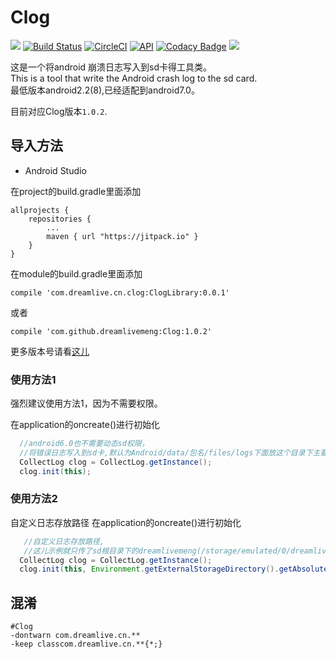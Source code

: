 # Clog  

[![](https://jitpack.io/v/dreamlivemeng/Clog.svg)](https://jitpack.io/#dreamlivemeng/Clog) 
[![Build Status](https://travis-ci.org/dreamlivemeng/Clog.svg?branch=master)](https://travis-ci.org/dreamlivemeng/Clog)
[![CircleCI](https://circleci.com/gh/dreamlivemeng/Clog.svg?style=svg)](https://circleci.com/gh/dreamlivemeng/Clog)
[![API](https://img.shields.io/badge/API-8%2B-brightgreen.svg?style=flat)](https://android-arsenal.com/api?level=8)
[![Codacy Badge](https://api.codacy.com/project/badge/Grade/e1549d917e304d998cc9c06868464859)](https://www.codacy.com/app/dreamlivemeng/Clog?utm_source=github.com&amp;utm_medium=referral&amp;utm_content=dreamlivemeng/Clog&amp;utm_campaign=Badge_Grade)
[![](https://img.shields.io/badge/%E4%BD%9C%E8%80%85-dreamlivemeng-blue.svg)](http://blog.csdn.net/dreamlivemeng)


这是一个将android 崩溃日志写入到sd卡得工具类。  
This is a tool that write the Android crash log to the sd card.  
最低版本android2.2(8),已经适配到android7.0。  

目前对应Clog版本`1.0.2`.

## 导入方法
* Android Studio

在project的build.gradle里面添加
```
allprojects {
	repositories {
		...
		maven { url "https://jitpack.io" }
	}
}
```  
在module的build.gradle里面添加

```  
compile 'com.dreamlive.cn.clog:ClogLibrary:0.0.1'
```
或者
```  
compile 'com.github.dreamlivemeng:Clog:1.0.2'
```


更多版本号请看[这儿](https://github.com/dreamlivemeng/Clog/releases)


### 使用方法1
强烈建议使用方法1，因为不需要权限。  

在application的oncreate()进行初始化
```java
  //android6.0也不需要动态sd权限，
  //将错误日志写入到sd卡,默认为Android/data/包名/files/logs下面放这个目录下主要是为了不需要权限
  CollectLog clog = CollectLog.getInstance();
  clog.init(this);

```

### 使用方法2
自定义日志存放路径
在application的oncreate()进行初始化
```java
   //自定义日志存放路径,
   //这儿示例就只传了sd根目录下的dreamlivemeng(/storage/emulated/0/dreamlivemeng)，把错误日志写到这个目录下
  CollectLog clog = CollectLog.getInstance();
  clog.init(this, Environment.getExternalStorageDirectory().getAbsolutePath() + File.separator + "dreamlivemeng");

```

## 混淆

```
#Clog
-dontwarn com.dreamlive.cn.**
-keep classcom.dreamlive.cn.**{*;}


```

